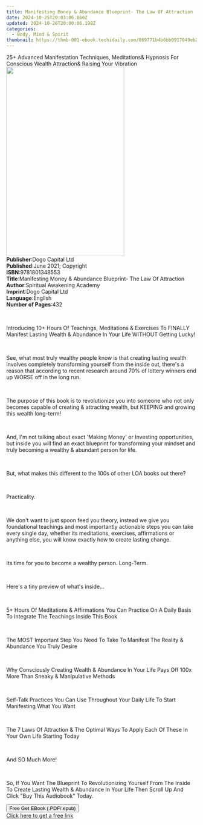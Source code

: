 ```yaml
---
title: Manifesting Money & Abundance Blueprint- The Law Of Attraction | Free Book
date: 2024-10-25T20:03:06.860Z
updated: 2024-10-26T20:00:06.198Z
categories:
  - Body, Mind & Spirit
thumbnail: https://thmb-001-ebook.techidaily.com/869771b4b6bb0917049eb263165f2d13c4e6cf6a51a57050535c0bd678d9377b.jpg
---
```

<main id="book-container">
  <div class="flex flex-col">
    <div class="book-brief flex-1 py-6 px-4 sm:p-6 md:py-10 md:px-8">
      <!-- brief-->
      <div class="book-brief-main">
        25+ Advanced Manifestation Techniques, Meditations& Hypnosis For
        Conscious Wealth Attraction& Raising Your Vibration
      </div>
    </div>
    <div
      class="book-meta-info flex-1 grid gap-4 col-start-1 col-end-3 row-start-1 sm:mb-6 sm:grid-cols-4 lg:gap-6 lg:col-start-2 lg:row-end-6 lg:row-span-6 lg:mb-0"
    >
      <div
        class="book-meta-info-left place-content-center mt-4 p-4 text-sm leading-6 col-start-2 col-span-2 dark:text-slate-400"
      >
        <img
          class="w-full h-500 object-cover rounded-lg sm:h-255 sm:col-span-2 lg:col-span-full"
          src="https://img-001-ebook.techidaily.com/c71dae811f671385ca2887bf39eabd22710f17cacc67c1748803b72574609ce1.jpg"
          alt=""
          width="312"
          height="500"
        />
      </div>
      <div
        class="book-meta-info-right mt-2 col-start-1 row-start-2 col-span-3 self-center"
      >
        <!-- meta data  -->
        <div class="flex flex-col px-4 md:px-8">
          <div class="flex-1">
            <strong>Publisher</strong>:<span class="px-2"
              >Dogo Capital Ltd</span
            >
          </div>
          <div class="flex-1">
            <strong>Published</strong>:<span class="px-2"
              >June 2021; Copyright</span
            >
          </div>
          <div class="flex-1">
            <strong>ISBN</strong>:<span class="px-2">9781801348553</span>
          </div>
          <div class="flex-1">
            <strong>Title</strong>:<span class="px-2"
              >Manifesting Money &amp; Abundance Blueprint- The Law Of
              Attraction</span
            >
          </div>
          <div class="flex-1">
            <strong>Author</strong>:<span class="px-2"
              >Spiritual Awakening Academy</span
            >
          </div>
          <div class="flex-1">
            <strong>Imprint</strong>:<span class="px-2">Dogo Capital Ltd</span>
          </div>
          <div class="flex-1">
            <strong>Language</strong>:<span class="px-2">English</span>
          </div>
          <div class="flex-1">
            <strong>Number of Pages</strong>:<span class="px-2">432</span>
          </div>
        </div>
      </div>
    </div>
    <div class="book-description flex-1 py-6 px-4 sm:p-6 md:py-10 md:px-8">
      <div class="book-description-main">
        <div accordion-content="" id="description">
          <p></p>
          <p><br /></p>
          <p>
            Introducing 10+ Hours Of Teachings, Meditations &amp; Exercises To
            FINALLY Manifest Lasting Wealth &amp; Abundance In Your Life WITHOUT
            Getting Lucky!
          </p>
          <p><br /></p>
          <p>
            See, what most truly wealthy people know is that creating lasting
            wealth involves completely transforming yourself from the inside
            out, there's a reason that according to recent research around 70%
            of lottery winners end up WORSE off in the long run.
          </p>
          <p><br /></p>
          <p>
            The purpose of this book is to revolutionize you into someone who
            not only becomes capable of creating &amp; attracting wealth, but
            KEEPING and growing this wealth long-term!
          </p>
          <p><br /></p>
          <p>
            And, I'm not talking about exact 'Making Money' or Investing
            opportunities, but inside you will find an exact blueprint for
            transforming your mindset and truly becoming a wealthy &amp;
            abundant person for life.
          </p>
          <p><br /></p>
          <p>
            But, what makes this different to the 100s of other LOA books out
            there?
          </p>
          <p><br /></p>
          <p>Practicality.</p>
          <p><br /></p>
          <p>
            We don't want to just spoon feed you theory, instead we give you
            foundational teachings and most importantly actionable steps you can
            take every single day, whether its meditations, exercises,
            affirmations or anything else, you will know exactly how to create
            lasting change.
          </p>
          <p><br /></p>
          <p>Its time for you to become a wealthy person. Long-Term.</p>
          <p><br /></p>
          <p>Here's a tiny preview of what's inside...</p>
          <p><br /></p>
          <p>
            5+ Hours Of Meditations &amp; Affirmations You Can Practice On A
            Daily Basis To Integrate The Teachings Inside This Book
          </p>
          <p><br /></p>
          <p>
            The MOST Important Step You Need To Take To Manifest The Reality
            &amp; Abundance You Truly Desire
          </p>
          <p><br /></p>
          <p>
            Why Consciously Creating Wealth &amp; Abundance In Your Life Pays
            Off 100x More Than Sneaky &amp; Manipulative Methods
          </p>
          <p><br /></p>
          <p>
            Self-Talk Practices You Can Use Throughout Your Daily Life To Start
            Manifesting What You Want
          </p>
          <p><br /></p>
          <p>
            The 7 Laws Of Attraction &amp; The Optimal Ways To Apply Each Of
            These In Your Own Life Starting Today
          </p>
          <p><br /></p>
          <p>And SO Much More!</p>
          <p><br /></p>
          <p>
            So, If You Want The Blueprint To Revolutionizing Yourself From The
            Inside To Create Lasting Wealth &amp; Abundance In Your Life Then
            Scroll Up And Click "Buy This Audiobook" Today.
          </p>
          <p></p>
        </div>
        <div class="accordion-fader"></div>
      </div>
    </div>
    <div class="book-excerpts flex-1 py-6 px-4 sm:p-6 md:py-10 md:px-8"></div>
    <div
      class="book-about-author flex-1 py-6 px-4 sm:p-6 md:py-10 md:px-8"
    ></div>
    <div class="book-free-get flex-1 py-6 px-4 sm:p-6 md:py-10 md:px-8">
      <button
        id="btn-free-get"
        class="bg-blue-500 hover:bg-blue-700 text-white font-bold py-2 px-4 rounded"
      >
        Free Get EBook (.PDF/.epub)
      </button>
      <div id="countdown-display" class="px-2 text-lg mt-2"></div>
      <a
        id="free-link"
        class="hidden bg-blue-500 hover:bg-blue-700 text-white font-bold py-2 px-4 rounded"
        href="https://www.ebooks.com/en-us/book/210309597/manifesting-money-abundance-blueprint-the-law-of-attraction/spiritual-awakening-academy/"
        target="_blank"
        >Click here to get a free link</a
      >
    </div>
    <script>
      let countdownTime = 0;
      let countdownInterval = null;
      document
        .getElementById('btn-free-get')
        .addEventListener('click', startCountdown);
      function startCountdown() {
        countdownTime = new Date().getTime() + 60000 * 3;
        countdownInterval = setInterval(updateCountdown, 1000);
        document.getElementById('btn-free-get').disabled = true;
        document
          .getElementById('btn-free-get')
          .classList.add('bg-gray-500', 'cursor-not-allowed');
      }
      function updateCountdown() {
        let currentTime = new Date().getTime();
        let timeLeft = countdownTime - currentTime;
        let secondsLeft = Math.floor(timeLeft / 1000);
        document.getElementById('countdown-display').innerHTML =
          `Remaining time: ${secondsLeft} seconds.`;
        if (secondsLeft <= 0) {
          clearInterval(countdownInterval);
          document.getElementById('btn-free-get').classList.add('hidden');
          document.getElementById('free-link').classList.remove('hidden');
          document.getElementById('countdown-display').innerHTML = '';
        }
      }
    </script>
  </div>
</main>

<ins class="adsbygoogle"
      style="display:block"
      data-ad-client="ca-pub-7571918770474297"
      data-ad-slot="8358498916"
      data-ad-format="auto"
      data-full-width-responsive="true"></ins>
    